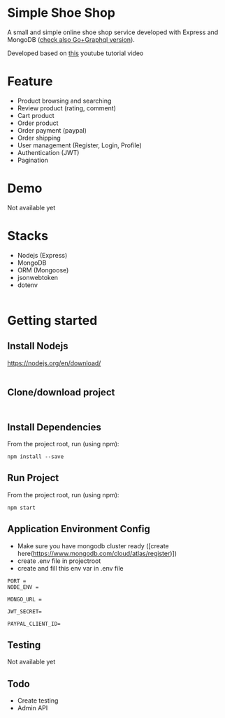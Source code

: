# Simple Shoe Shop

A small and simple online shoe shop service developed with Express and MongoDB ([check also Go+Graphql version](https://github.com/MiftahSalam/shoeshop-go-backend)).

Developed based on [this](https://www.youtube.com/watch?v=1NWBO8L81J8&list=PLE_Uj9ql8q9_MVzY0bMQPERz4Yulo3We4&index=1) youtube tutorial video

# Feature

- Product browsing and searching
- Review product (rating, comment)
- Cart product
- Order product
- Order payment (paypal)
- Order shipping
- User management (Register, Login, Profile)
- Authentication (JWT)
- Pagination

# Demo

Not available yet

# Stacks

- Nodejs (Express)
- MongoDB
- ORM (Mongoose)
- jsonwebtoken
- dotenv
  <br /><br />

# Getting started

## Install Nodejs

https://nodejs.org/en/download/
<br /><br />

## Clone/download project <br /><br />

## Install Dependencies

From the project root, run (using npm):

```
npm install --save
```

## Run Project

From the project root, run (using npm):

```
npm start
```

## Application Environment Config

- Make sure you have mongodb cluster ready ([create here(https://www.mongodb.com/cloud/atlas/register)])
- create .env file in projectroot
- create and fill this env var in .env file

```
PORT =
NODE_ENV =

MONGO_URL =

JWT_SECRET=

PAYPAL_CLIENT_ID=
```

## Testing

Not available yet

## Todo

- Create testing
- Admin API
